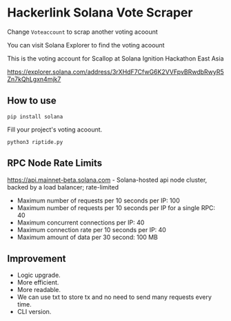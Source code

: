 # Hackerlink Solana Vote Scraper

Change `Voteaccount` to scrap another voting acoount

You can visit Solana Explorer to find the voting acoount

This is the voting account for Scallop at Solana Ignition Hackathon East Asia 

https://explorer.solana.com/address/3rXHdF7CfwG6K2VVFpvBRwdbRwyR5Zn7kQhLgxn4mjk7

## How to use

`pip install solana`

Fill your project's voting acoount.

`python3 riptide.py`

## RPC Node Rate Limits

https://api.mainnet-beta.solana.com - Solana-hosted api node cluster, backed by a load balancer; rate-limited

 - Maximum number of requests per 10 seconds per IP: 100
 - Maximum number of requests per 10 seconds per IP for a single RPC: 40
 - Maximum concurrent connections per IP: 40
 - Maximum connection rate per 10 seconds per IP: 40
 - Maximum amount of data per 30 second: 100 MB

## Improvement

 - Logic upgrade.
 - More efficient.
 - More readable.
 - We can use txt to store tx and no need to send many requests every time.
 - CLI version.
